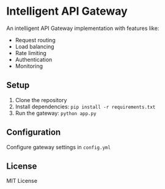 # Intelligent API Gateway

An intelligent API Gateway implementation with features like:
- Request routing
- Load balancing
- Rate limiting
- Authentication
- Monitoring

## Setup
1. Clone the repository
2. Install dependencies: `pip install -r requirements.txt`
3. Run the gateway: `python app.py`

## Configuration
Configure gateway settings in `config.yml`

## License
MIT License
